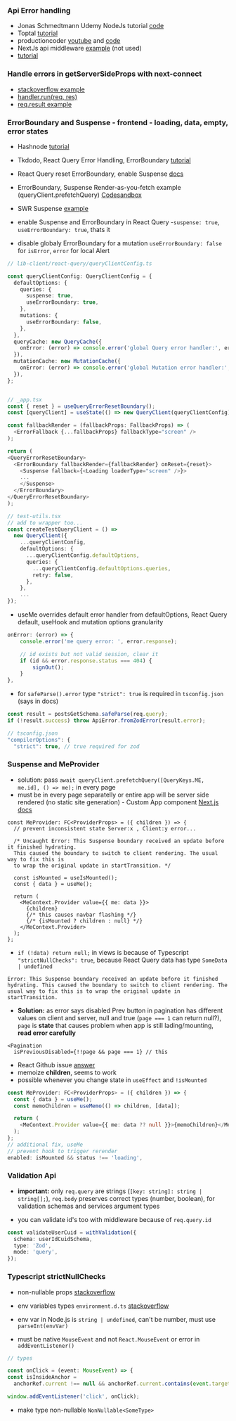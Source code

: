 ### Api Error handling

- Jonas Schmedtmann Udemy NodeJs tutorial [code](https://github.com/jonasschmedtmann/complete-node-bootcamp)
- Toptal [tutorial](https://www.toptal.com/nodejs/node-js-error-handling)
- productioncoder [youtube](https://www.youtube.com/watch?v=DyqVqaf1KnA) and [code](https://github.com/productioncoder/express-error-handling)
- NextJs api middleware [example](https://jasonwatmore.com/post/2021/08/23/next-js-api-global-error-handler-example-tutorial) (not used)
- [tutorial](https://sematext.com/blog/node-js-error-handling/)

### Handle errors in getServerSideProps with next-connect

- [stackoverflow example](https://stackoverflow.com/questions/66763973/how-to-handle-errors-inside-getserversideprops-in-next-js-using-next-connect)
- [handler.run(req, res)](https://github.com/hoangvvo/next-connect#handlerrunreq-res)
- [req.result example](https://github.com/hoangvvo/next-connect/issues/147)

### ErrorBoundary and Suspense - frontend - loading, data, empty, error states

- Hashnode [tutorial](https://blog.whereisthemouse.com/good-practices-for-loading-error-and-empty-states-in-react)
- Tkdodo, React Query Error Handling, ErrorBoundary [tutorial](https://tkdodo.eu/blog/react-query-error-handling)
- React Query reset ErrorBoundary, enable Suspense [docs](https://react-query-beta.tanstack.com/guides/suspense)
- ErrorBoundary, Suspense Render-as-you-fetch example (queryClient.prefetchQuery) [Codesandbox](https://codesandbox.io/s/github/tannerlinsley/react-query/tree/master/examples/suspense?file=/src/index.js)
- SWR Suspense [example](https://github.dev/vercel/swr/tree/main/examples/suspense)

- enable Suspense and ErrorBoundary in React Query -`suspense: true`, `useErrorBoundary: true`, thats it

- disable globaly ErrorBoundary for a mutation `useErrorBoundary: false` for `isError`, `error` for local Alert

```ts
// lib-client/react-query/queryClientConfig.ts

const queryClientConfig: QueryClientConfig = {
  defaultOptions: {
    queries: {
      suspense: true,
      useErrorBoundary: true,
    },
    mutations: {
      useErrorBoundary: false,
    },
  },
  queryCache: new QueryCache({
    onError: (error) => console.error('global Query error handler:', error),
  }),
  mutationCache: new MutationCache({
    onError: (error) => console.error('global Mutation error handler:', error),
  }),
};


// _app.tsx
const { reset } = useQueryErrorResetBoundary();
const [queryClient] = useState(() => new QueryClient(queryClientConfig));

const fallbackRender = (fallbackProps: FallbackProps) => (
  <ErrorFallback {...fallbackProps} fallbackType="screen" />
);

return (
<QueryErrorResetBoundary>
  <ErrorBoundary fallbackRender={fallbackRender} onReset={reset}>
    <Suspense fallback={<Loading loaderType="screen" />}>
    ...
    </Suspense>
  </ErrorBoundary>
</QueryErrorResetBoundary>
);

// test-utils.tsx
// add to wrapper too...
const createTestQueryClient = () =>
  new QueryClient({
    ...queryClientConfig,
    defaultOptions: {
      ...queryClientConfig.defaultOptions,
      queries: {
        ...queryClientConfig.defaultOptions.queries,
        retry: false,
      },
    },
    ...
});
```

- useMe overrides default error handler from defaultOptions, React Query default, useHook and mutation options granularity

```ts
onError: (error) => {
    console.error('me query error: ', error.response);

    // id exists but not valid session, clear it
    if (id && error.response.status === 404) {
        signOut();
    }
},
```

- for `safeParse().error` type `"strict": true` is required in `tsconfig.json` (says in docs)

```ts
const result = postsGetSchema.safeParse(req.query);
if (!result.success) throw ApiError.fromZodError(result.error);

// tsconfig.json
"compilerOptions": {
  "strict": true, // true required for zod
```

### Suspense and MeProvider

- solution: pass `await queryClient.prefetchQuery([QueryKeys.ME, me.id], () => me);` in every page
- must be in every page separatelly or entire app will be server side rendered (no static site generation) - Custom App component [Next.js docs](https://nextjs.org/docs/advanced-features/custom-app)

```tsx
const MeProvider: FC<ProviderProps> = ({ children }) => {
  // prevent inconsistent state Server:x , Client:y error...

  /* Uncaught Error: This Suspense boundary received an update before it finished hydrating. 
  This caused the boundary to switch to client rendering. The usual way to fix this is 
  to wrap the original update in startTransition. */

  const isMounted = useIsMounted();
  const { data } = useMe();

  return (
    <MeContext.Provider value={{ me: data }}>
      {children}
      {/* this causes navbar flashing */}
      {/* {isMounted ? children : null} */}
    </MeContext.Provider>
  );
};
```

- `if (!data) return null;` in views is because of Typescript `"strictNullChecks": true`, because React Query data has type `SomeData | undefined`

```
Error: This Suspense boundary received an update before it finished hydrating. This caused the boundary to switch to client rendering. The usual way to fix this is to wrap the original update in startTransition.
```

- **Solution:** as error says disabled Prev button in pagination has different values on client and server, null and true (`page === 1` can return null?), `page` is **state** that causes problem when app is still lading/mounting, **read error carefully**

```tsx
<Pagination
  isPreviousDisabled={!!page && page === 1} // this
```

- React Github issue [answer](https://github.com/facebook/react/issues/24476#issuecomment-1127800350)
- memoize **children**, seems to work
- possible whenever you change state in `useEffect` and `!isMounted`

```ts
const MeProvider: FC<ProviderProps> = ({ children }) => {
  const { data } = useMe();
  const memoChildren = useMemo(() => children, [data]);

  return (
    <MeContext.Provider value={{ me: data ?? null }}>{memoChildren}</MeContext.Provider>
  );
};
// additional fix, useMe
// prevent hook to trigger rerender
enabled: isMounted && status !== 'loading',
```

### Validation Api

- **important:** only `req.query` are strings (`[key: string]: string | string[];`), `req.body` preserves correct types (number, boolean), for validation schemas and services argument types

- you can validate id's too with middleware because of `req.query.id`

```ts
const validateUserCuid = withValidation({
  schema: userIdCuidSchema,
  type: 'Zod',
  mode: 'query',
});
```

### Typescript strictNullChecks

- non-nullable props [stackoverflow](https://stackoverflow.com/questions/61912019/how-to-make-specific-props-non-nullable-in-typescript)

- env variables types `environment.d.ts` [stackoverflow](https://stackoverflow.com/questions/45194598/using-process-env-in-typescript)
- env var in Node.js is `string | undefined`, can't be number, must use `parseInt(envVar)`

- must be native `MouseEvent` and not `React.MouseEvent` or error in `addEventListener()`

```ts
// types

const onClick = (event: MouseEvent) => {
const isInsideAnchor =
  anchorRef.current !== null && anchorRef.current.contains(event.target as Node);

window.addEventListener('click', onClick);
```

- make type non-nullable `NonNullable<SomeType>`
